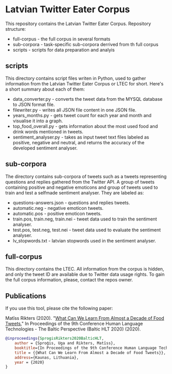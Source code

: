# Latvian Twitter Eater Corpus

This repository contains the Latvian Twitter Eater Corpus.
Repository structure:
- full-corpus - the full corpus in several formats
- sub-corpora - task-specific sub-corpora derrived from th full corpus
- scripts - scripts for data preparation and analyis


scripts
---------
This directory contains script files writen in Python, used to gather information from the Latvian Twitter Eater Corpus or LTEC for short.
Here's a short summary about each of them:
- data_converter.py - converts the tweet data from the MYSQL database to JSON format file.
- filewriter.py - writes all JSON file content in one JSON file.
- years_months.py - gets tweet count for each year and month and visualise it into a graph.
- top_food_overall.py - gets information about the most used food and drink words mentioned in tweets.
- sentiment_analyser.py - takes as input tweet text files labeled as positive, negative and neutral, and returns the accuracy of the
developed sentiment analyser.

sub-corpora
---------
The directory contains sub-corpora of tweets such as a tweets representing questions and replies gathered from the Twitter API.
A group of tweets containing positive and negative emoticons and group of tweets used to train and test a selfmade sentiment analyser.
They are labeled as:
- questions-answers.json - questions and replies tweets.
- automatic.neg - negative emoticon tweets.
- automatic.pos - positive emoticon tweets.
- train.pos, train.neg, train.nei - tweet data used to train the sentiment analyser.
- test.pos, test.neg, test.nei - tweet data used to evaluate the sentiment analyser.
- lv_stopwords.txt - latvian stopwords used in the sentiment analyser.

full-corpus
---------
This directory contains the LTEC. All information from the corpus is hidden, and only the tweet ID are available due to Twitter data usage
rights. To gain the full corpus information, please, contact the repos owner.


Publications
---------

If you use this tool, please cite the following paper:

Matīss Rikters (2020). "[What Can We Learn From Almost a Decade of Food Tweets.](https://klc.vdu.lt/hlt/programme)" In Proceedings of the 9th Conference Human Language Technologies - The Baltic Perspective (Baltic HLT 2020) (2020).

```bibtex
@inproceedings{SprogisRikters2020BalticHLT,
	author = {Sproģis, Uga and Rikters, Matīss},
	booktitle={In Proceedings of the 9th Conference Human Language Technologies - The Baltic Perspective (Baltic HLT 2020)},
	title = {{What Can We Learn From Almost a Decade of Food Tweets}},
	address={Kaunas, Lithuania},
	year = {2020}
}
```